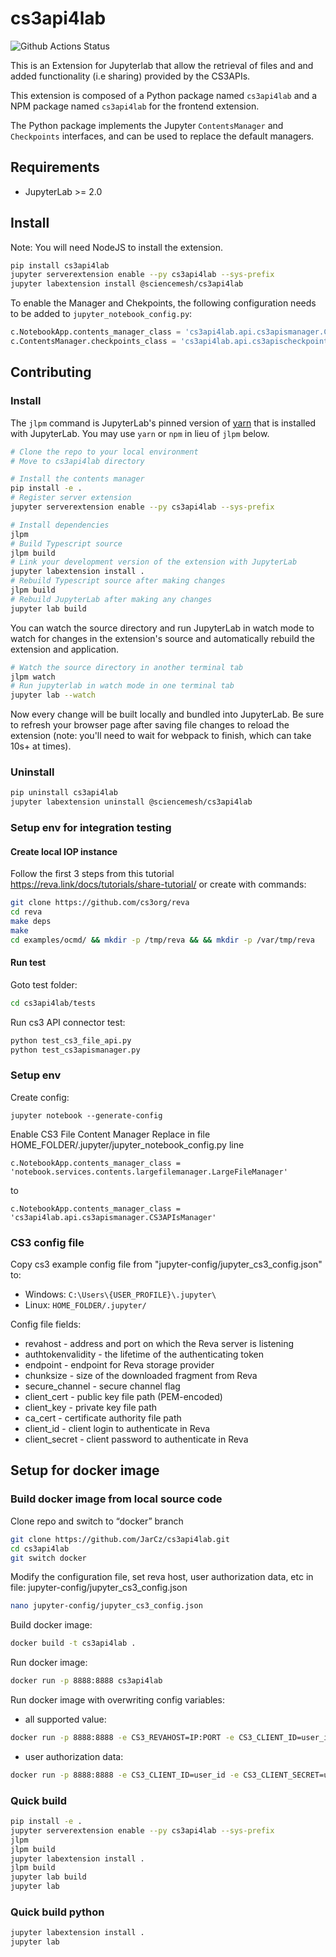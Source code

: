 # cs3api4lab

![Github Actions Status](https://github.com/sciencemesh/cs3api4lab/workflows/Build/badge.svg)

This is an Extension for Jupyterlab that allow the retrieval of files and and added functionality (i.e sharing) provided by the CS3APIs.

This extension is composed of a Python package named `cs3api4lab` and a NPM package named `cs3api4lab`
for the frontend extension.

The Python package implements the Jupyter `ContentsManager` and `Checkpoints` interfaces, and can be used to replace 
the default managers.


## Requirements

* JupyterLab >= 2.0

## Install

Note: You will need NodeJS to install the extension.

```bash
pip install cs3api4lab
jupyter serverextension enable --py cs3api4lab --sys-prefix
jupyter labextension install @sciencemesh/cs3api4lab
```

To enable the Manager and Chekpoints, the following configuration needs to be added to `jupyter_notebook_config.py`:

```python
c.NotebookApp.contents_manager_class = 'cs3api4lab.api.cs3apismanager.CS3APIsManager'
c.ContentsManager.checkpoints_class = 'cs3api4lab.api.cs3apischeckpoint.CS3APIsCheckpoints'
```

## Contributing

### Install

The `jlpm` command is JupyterLab's pinned version of
[yarn](https://yarnpkg.com/) that is installed with JupyterLab. You may use
`yarn` or `npm` in lieu of `jlpm` below.

```bash
# Clone the repo to your local environment
# Move to cs3api4lab directory

# Install the contents manager
pip install -e .
# Register server extension
jupyter serverextension enable --py cs3api4lab --sys-prefix

# Install dependencies
jlpm
# Build Typescript source
jlpm build
# Link your development version of the extension with JupyterLab
jupyter labextension install .
# Rebuild Typescript source after making changes
jlpm build
# Rebuild JupyterLab after making any changes
jupyter lab build
```

You can watch the source directory and run JupyterLab in watch mode to watch for changes in the extension's source and automatically rebuild the extension and application.

```bash
# Watch the source directory in another terminal tab
jlpm watch
# Run jupyterlab in watch mode in one terminal tab
jupyter lab --watch
```

Now every change will be built locally and bundled into JupyterLab. Be sure to refresh your browser page after saving file changes to reload the extension (note: you'll need to wait for webpack to finish, which can take 10s+ at times).

### Uninstall

```bash
pip uninstall cs3api4lab
jupyter labextension uninstall @sciencemesh/cs3api4lab
```

### Setup env for integration testing

#### Create local IOP instance 
Follow the first 3 steps from this tutorial https://reva.link/docs/tutorials/share-tutorial/
or create with commands: 

```bash
git clone https://github.com/cs3org/reva
cd reva
make deps
make
cd examples/ocmd/ && mkdir -p /tmp/reva && && mkdir -p /var/tmp/reva 
```

#### Run test

Goto test folder:
```bash
cd cs3api4lab/tests
```

Run cs3 API connector test:
```bash
python test_cs3_file_api.py
python test_cs3apismanager.py
```

### Setup env 

Create config:
```
jupyter notebook --generate-config
```

Enable CS3 File Content Manager
Replace in file HOME_FOLDER/.jupyter/jupyter_notebook_config.py line 

```
c.NotebookApp.contents_manager_class = 'notebook.services.contents.largefilemanager.LargeFileManager'
```

to

```
c.NotebookApp.contents_manager_class = 'cs3api4lab.api.cs3apismanager.CS3APIsManager'
```

### CS3 config file
Copy cs3 example config file from "jupyter-config/jupyter_cs3_config.json"
to:
* Windows: 
```C:\Users\{USER_PROFILE}\.jupyter\```
* Linux:
 ```HOME_FOLDER/.jupyter/```

Config file fields:
- revahost - address and port on which the Reva server is listening
- authtokenvalidity - the lifetime of the authenticating token
- endpoint - endpoint for Reva storage provider
- chunksize - size of the downloaded fragment from Reva
- secure_channel - secure channel flag
- client_cert - public key file path (PEM-encoded)
- client_key - private key file path
- ca_cert - certificate authority file path
- client_id - client login to authenticate in Reva
- client_secret - client password to authenticate in Reva

## Setup for docker image

### Build docker image from local source code

Clone repo and switch to “docker” branch 
```bash
git clone https://github.com/JarCz/cs3api4lab.git
cd cs3api4lab
git switch docker
```

Modify the configuration file, set reva host, user authorization data, etc in file: jupyter-config/jupyter_cs3_config.json

```bash
nano jupyter-config/jupyter_cs3_config.json
```
Build docker image:
```bash
docker build -t cs3api4lab .
```

Run docker image:
```bash
docker run -p 8888:8888 cs3api4lab
```

Run docker image with overwriting config variables:

- all supported value:
```bash
docker run -p 8888:8888 -e CS3_REVAHOST=IP:PORT -e CS3_CLIENT_ID=user_id -e CS3_CLIENT_SECRET=user_pass -e CS3_HOME_DIR="/test" cs3api4lab
```

- user authorization data:
```bash
docker run -p 8888:8888 -e CS3_CLIENT_ID=user_id -e CS3_CLIENT_SECRET=user_pass cs3api4lab
```

### Quick build
```bash
pip install -e .
jupyter serverextension enable --py cs3api4lab --sys-prefix
jlpm
jlpm build
jupyter labextension install .
jlpm build
jupyter lab build
jupyter lab 

```

### Quick build python
```bash
jupyter labextension install .
jupyter lab
```